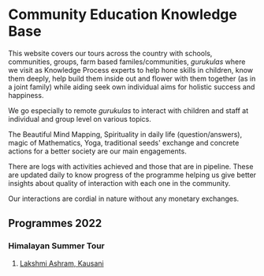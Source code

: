# Community Education Knowledge Base

This website covers our tours across the country with schools, communities, groups, farm based familes/communities, _gurukulas_ where we visit as Knowledge Process experts to help hone skills in children, know them deeply, help build them inside out and flower with them together (as in a joint family) while aiding seek own individual aims for holistic success and happiness. 

We go especially to remote _gurukulas_ to interact with children and staff at individual and group level on various topics. 

The Beautiful Mind Mapping, Spirituality in daily life (question/answers), magic of Mathematics, Yoga, traditional seeds' exchange and concrete actions for a better society are our main engagements. 

There are logs with activities achieved and those that are in pipeline. These are updated daily to know progress of the programme helping us give better insights about quality of interaction with each one in the community. 

Our interactions are cordial in nature without any monetary exchanges.

## Programmes 2022

### Himalayan Summer Tour

1. [Lakshmi Ashram,  Kausani](https://nehalsin.github.io/lakshmi-ashram-kausani/) 

